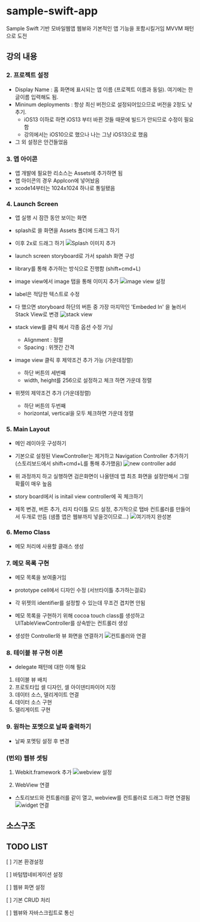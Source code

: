 # sample-swift-app

Sample Swift 기반 모바일웹앱
웹뷰와 기본적인 앱 기능을 포함시킬거임
MVVM 패턴으로 도전

## 강의 내용

### 2. 프로젝트 설정

- Display Name : 홈 화면에 표시되는 앱 이름 (프로젝트 이름과 동일). 여기에는 한글이름 입력해도 됨.
- Mininum deployments : 항상 최신 버전으로 설정되어있으므로 버전을 2정도 낮추기.
  - iOS13 이하로 하면 iOS13 부터 바뀐 것들 때문에 빌드가 안되므로 수정이 필요함
  - 강의에서는 iOS10으로 했으나 나는 그냥 iOS13으로 했음
- 그 외 설정은 안건들었음

### 3. 앱 아이콘

- 앱 개발에 필요한 리소스는 Assets에 추가하면 됨
- 앱 아이콘의 경우 AppIcon에 넣어놨음
- xcode14부터는 1024x1024 하나로 통일됐음

### 4. Launch Screen

- 앱 실행 시 잠깐 동안 보이는 화면
- splash로 쓸 화면을 Assets 폴더에 드래그 하기
- 이후 2x로 드래그 하기
![Splash 이미지 추가](images/launch_screen_1.png)

- launch screen storyboard로 가서 spalsh 화면 구성
- library를 통해 추가하는 방식으로 진행함 (shift+cmd+L)

- image view에서 image 탭을 통해 이미지 추가
![image view 설정](images/launch_screen_2.png)

- label은 적당한 텍스트로 수정
- 다 했으면 storyboard 하단의 버튼 중 가장 마지막인 'Embeded In' 을 눌러서 Stack View로 변경
![stack view](images/launch_screen_3.png)

- stack view를 클릭 해서 각종 옵션 수정 가닝
  - Alignment : 정렬
  - Spacing : 위젯간 간격
- image view 클릭 후 제약조건 추가 가능 (가운데정렬)
  - 하단 버튼의 세번째
  - width, height를 256으로 설정하고 체크 하면 가운데 정렬
- 위젯의 제약조건 추가 (가운데정렬)
  - 하단 버튼의 두번째
  - horizontal, vertical을 모두 체크하면 가운데 정렬

### 5. Main Layout

- 메인 레이아웃 구성하기
- 기본으로 설정된 ViewController는 제거하고 Navigation Controller 추가하기 (스토리보드에서 shift+cmd+L를 통해 추가했음)
![new controller add](images/main_layout_1.png)

- 위 과정까지 하고 실행하면 검은화면이 나올텐데 앱 최초 화면을 설정안해서 그럴 확률이 매우 높음
- story board에서 is initail view controller에 꼭 체크하기

- 제목 변경, 버튼 추가, 라지 타이틀 모드 설정, 추가적으로 탭바 컨트롤러를 만들어서 두개로 만듬 (샘플 앱은 웹뷰까지 넣을것이므로...)
![여기까지 완성본](images/main_layout_2.png)

### 6. Memo Class

- 메모 처리에 사용할 클래스 생성

### 7. 메모 목록 구현

- 메모 목록을 보여줄거임
- prototype cell에서 디자인 수정 (서브타이틀 추가하는걸로)
- 각 위젯의 identifier를 설정할 수 있는데 무조건 겹치면 안됨

- 메모 목록을 구현하기 위해 cocoa touch class를 생성하고 UITableViewController를 상속받는 컨트롤러 생성
- 생성한 Controller와 뷰 화면을 연결하기
![컨트롤러와 연결](images/memolist_1.png)

### 8. 테이블 뷰 구현 이론

- delegate 패턴에 대한 이해 필요

1. 테이블 뷰 배치
2. 프로토타입 셀 디자인, 셀 아이덴티파이어 지정
3. 데이터 소스, 델리게이트 연결
4. 데이터 소스 구현
5. 델리게이트 구현

### 9. 원하는 포멧으로 날짜 출력하기

- 날짜 포멧팅 설정 후 변경

### (번외) 웹뷰 셋팅

1. Webkit.framework 추가
![webview 설정](images/webview_1.png)

2. WebView 연결

- 스토리보드와 컨트롤러를 같이 열고, webview를 컨트롤러로 드래그 하면 연결됨
![widget 연결](images/webview_2.png)

## 소스구조

## TODO LIST

[ ] 기본 환경설정

[ ] 바텀탭네비게이션 설정

[ ] 웹뷰 화면 설정

[ ] 기본 CRUD 처리

[ ] 웹뷰와 자바스크립트로 통신

